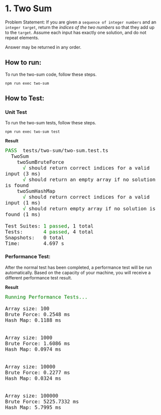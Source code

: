# 1. Two Sum

Problem Statement: If you are given a `sequence of integer numbers` and an `integer target`, return the _indices of the two numbers_ so that they add up to the `target`. Assume each input has exactly one solution, and do not repeat elements.

Answer may be returned in any order.

## How to run:

To run the two-sum code, follow these steps.

`npm run exec two-sum`

## How to Test:

### Unit Test

To run the two-sum tests, follow these steps. 

`npm run exec two-sum test`

**Result**

<pre><code style="font-size: 16px;"><span style="color: green;">PASS</span>  tests/two-sum/two-sum.test.ts
  TwoSum
    twoSumBruteForce
      <span style="color: green;">√</span> should return correct indices for a valid input (3 ms)
      <span style="color: green;">√</span> should return an empty array if no solution is found
    twoSumHashMap
      <span style="color: green;">√</span> should return correct indices for a valid input (1 ms)
      <span style="color: green;">√</span> should return empty array if no solution is found (1 ms)

Test Suites: <span style="color: green;">1 passed</span>, 1 total
Tests:       <span style="color: green;">4 passed</span>, 4 total
Snapshots:   0 total
Time:        4.697 s
</code></pre>


### Performance Test:

After the normal test has been completed, a performance test will be run automatically. Based on the capacity of your machine, you will receive a different performance test result.

**Result**

<pre><code style="font-size: 16px;"><span style="color: green;">Running Performance Tests...</span>

Array size: 100
Brute Force: 0.2548 ms
Hash Map: 0.1188 ms


Array size: 1000
Brute Force: 1.6086 ms
Hash Map: 0.0974 ms


Array size: 10000
Brute Force: 0.2277 ms
Hash Map: 0.0324 ms


Array size: 100000
Brute Force: 5225.7332 ms
Hash Map: 5.7995 ms
</code></pre>



